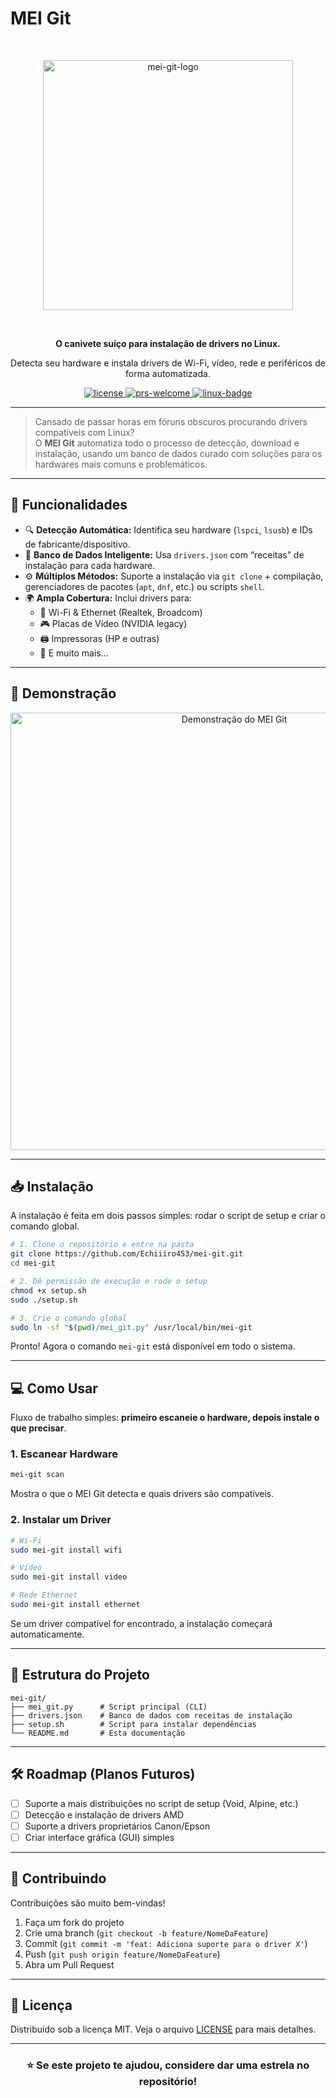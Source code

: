 # MEI Git

<div align="center">
  <br />
  <p>
    <a href="https://github.com/Echiiiro453/mei-git"><img src="https://imgur.com/a/IaDBv6j" width="400" alt="mei-git-logo" /></a>
  </p>
  <br />
  <p>
    <b>O canivete suíço para instalação de drivers no Linux.</b>
  </p>
  <p>
    Detecta seu hardware e instala drivers de Wi-Fi, vídeo, rede e periféricos de forma automatizada.
  </p>
  <p>
    <a href="#">
      <img src="https://img.shields.io/badge/license-MIT-blue.svg" alt="license" />
    </a>
    <a href="#">
      <img src="https://img.shields.io/badge/PRs-welcome-brightgreen.svg" alt="prs-welcome" />
    </a>
    <a href="#">
      <img src="https://img.shields.io/badge/Linux-FCC624?style=flat&logo=linux&logoColor=black" alt="linux-badge" />
    </a>
  </p>
</div>

---

> Cansado de passar horas em fóruns obscuros procurando drivers compatíveis com Linux?  
> O **MEI Git** automatiza todo o processo de detecção, download e instalação, usando um banco de dados curado com soluções para os hardwares mais comuns e problemáticos.

---

## 🚀 Funcionalidades

- 🔍 **Detecção Automática:** Identifica seu hardware (`lspci`, `lsusb`) e IDs de fabricante/dispositivo.  
- 📂 **Banco de Dados Inteligente:** Usa `drivers.json` com “receitas” de instalação para cada hardware.  
- ⚙️ **Múltiplos Métodos:** Suporte a instalação via `git clone` + compilação, gerenciadores de pacotes (`apt`, `dnf`, etc.) ou scripts `shell`.  
- 🌍 **Ampla Cobertura:** Inclui drivers para:
  - 📡 Wi-Fi & Ethernet (Realtek, Broadcom)  
  - 🎮 Placas de Vídeo (NVIDIA legacy)  
  - 🖨️ Impressoras (HP e outras)  
  - 🔌 E muito mais...  

---

## 🎥 Demonstração

<p align="center">
  <img src="https://i.imgur.com/j1uZn7w.gif" alt="Demonstração do MEI Git" width="700"/>
</p>

---

## 📥 Instalação

A instalação é feita em dois passos simples: rodar o script de setup e criar o comando global.

```bash
# 1. Clone o repositório e entre na pasta
git clone https://github.com/Echiiiro453/mei-git.git
cd mei-git

# 2. Dê permissão de execução e rode o setup
chmod +x setup.sh
sudo ./setup.sh

# 3. Crie o comando global
sudo ln -sf "$(pwd)/mei_git.py" /usr/local/bin/mei-git
```

Pronto! Agora o comando `mei-git` está disponível em todo o sistema.  

---

## 💻 Como Usar

Fluxo de trabalho simples: **primeiro escaneie o hardware, depois instale o que precisar**.

### 1. Escanear Hardware
```bash
mei-git scan
```
Mostra o que o MEI Git detecta e quais drivers são compatíveis.  

### 2. Instalar um Driver
```bash
# Wi-Fi
sudo mei-git install wifi

# Vídeo
sudo mei-git install video

# Rede Ethernet
sudo mei-git install ethernet
```
Se um driver compatível for encontrado, a instalação começará automaticamente.

---

## 📂 Estrutura do Projeto

```
mei-git/
├── mei_git.py      # Script principal (CLI)
├── drivers.json    # Banco de dados com receitas de instalação
├── setup.sh        # Script para instalar dependências
└── README.md       # Esta documentação
```

---

## 🛠️ Roadmap (Planos Futuros)

- [ ] Suporte a mais distribuições no script de setup (Void, Alpine, etc.)  
- [ ] Detecção e instalação de drivers AMD  
- [ ] Suporte a drivers proprietários Canon/Epson  
- [ ] Criar interface gráfica (GUI) simples  

---

## 🤝 Contribuindo

Contribuições são muito bem-vindas!  

1. Faça um fork do projeto  
2. Crie uma branch (`git checkout -b feature/NomeDaFeature`)  
3. Commit (`git commit -m 'feat: Adiciona suporte para o driver X'`)  
4. Push (`git push origin feature/NomeDaFeature`)  
5. Abra um Pull Request  

---

## 📜 Licença

Distribuído sob a licença MIT. Veja o arquivo [LICENSE](LICENSE) para mais detalhes.  

---

<div align="center">
  <h3>⭐ Se este projeto te ajudou, considere dar uma estrela no repositório!</h3>
</div>
